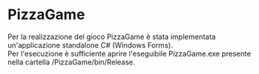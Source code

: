 # PizzaGame

Per la realizzazione del gioco PizzaGame è stata implementata un'applicazione standalone C# (Windows Forms). <br />
Per l'esecuzione è sufficiente aprire l'eseguibile PizzaGame.exe presente nella cartella /PizzaGame/bin/Release.